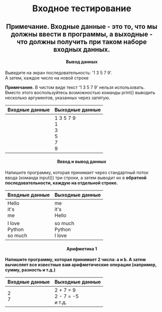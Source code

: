 <h1 align="center">Входное тестирование</h1>
<h2 align="center">Примечание. Входные данные - это то, что мы должны ввести в программы, а выходные - что должны получить при таком наборе входных данных.</h2>

<h4 align="center">Вывод данных</h4>
<p>Выведите на экран последовательность: '1 3 5 7 9'.</br>А затем, каждое число на новой строке</p>

<p><b>Примечание.</b> В чистом виде текст '1 3 5 7 9' нельзя использовать. Вместо этого воспользуйтесь возможностью команды print() выводить несколько аргументов, указанных через запятую.</p>

| Входные данные | Выходные данные                         |
| -------------- | --------------------------------------- |
|                | 1 3 5 7 9</br>1</br>3</br>5</br>7</br>9 |

<h4 align="center">Вввод и вывод данных</h4>
<p>Напишите программу, которая принимает через стандартный поток ввода (команда input()) три строки, а затем выводит их в <b>обратной<b> последовательности, каждую на отдельной строке.</p>

| Входные данные              | Выходные данные             |
| --------------------------- | --------------------------- |
| Hello<br>it's<br>me         | me<br>it's<br>Hello         |
| I love<br>Python<br>so much | so much<br>Python<br>I love |

<h4 align="center">Арифметика 1</h4>
<p>Напишите программу, которая принимает 2 числа: a и b. А затем вычисляет все известные вам арифметические операции (например, сумму, разность и т.д.)</p>

| Входные данные | Выходные данные                   |
| -------------- | --------------------------------- |
| 2<br>7         | 2 + 7 = 9<br>2 - 7 = -5<br>и т.д. |
